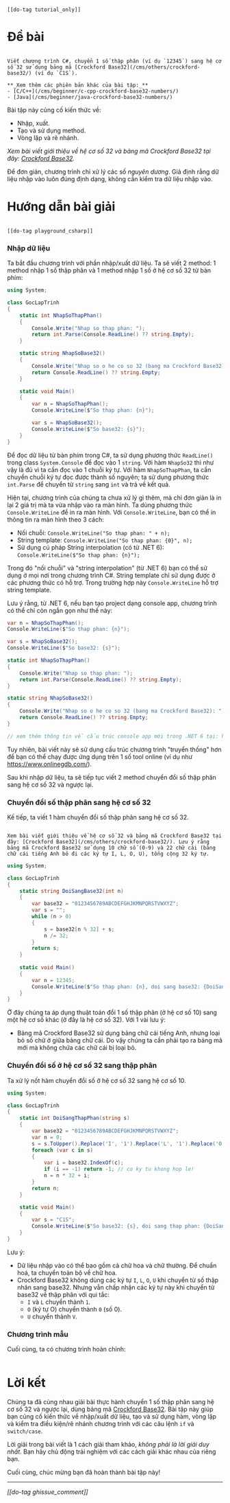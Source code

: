 ```bs-alert info

[[do-tag tutorial_only]]
```

# Đề bài

```bs-alert primary

Viết chương trình C#, chuyển 1 số thập phân (ví dụ `12345`) sang hệ cơ số 32 sử dụng bảng mã [Crockford Base32](/cms/others/crockford-base32/) (ví dụ `C1S`).

**_Xem thêm các phiên bản khác của bài tập:_**
- [C/C++](/cms/beginner/c-cpp-crockford-base32-numbers/)
- [Java](/cms/beginner/java-crockford-base32-numbers/)
```

Bài tập này củng cố kiến thức về:
- Nhập, xuất.
- Tạo và sử dụng method.
- Vòng lặp và rẽ nhánh.

_Xem bài viết giới thiệu về hệ cơ số 32 và bảng mã Crockford Base32 tại đây: [Crockford Base32](/cms/others/crockford-base32/)._

Để đơn giản, chương trình chỉ xử lý các số _nguyên dương_. Giả định rằng dữ liệu nhập vào luôn đúng định dạng, không cần kiểm tra dữ liệu nhập vào.

# Hướng dẫn bài giải

```bs-alert secondary

[[do-tag playground_csharp]]
```

### Nhập dữ liệu

Ta bắt đầu chương trình với phần nhập/xuất dữ liệu. Ta sẽ viết 2 method: 1 method nhập 1 số thập phân và 1 method nhập 1 số ở hệ cơ số 32 từ bàn phím:

```csharp
using System;

class GocLapTrinh
{
    static int NhapSoThapPhan()
    {
        Console.Write("Nhap so thap phan: ");
        return int.Parse(Console.ReadLine() ?? string.Empty);
    }

    static string NhapSoBase32()
    {
        Console.Write("Nhap so o he co so 32 (bang ma Crockford Base32): ");
        return Console.ReadLine() ?? string.Empty;
    }

    static void Main()
    {
        var n = NhapSoThapPhan();
        Console.WriteLine($"So thap phan: {n}");

        var s = NhapSoBase32();
        Console.WriteLine($"So base32: {s}");
    }
}
```

Để đọc dữ liệu từ bàn phím trong C#, ta sử dụng phương thức `ReadLine()` trong class `System.Console` để đọc vào 1 `string`. Với hàm `NhapSo32` thì như vậy là đủ vì ta cần đọc vào 1 chuỗi ký tự. Với hàm `NhapSoThapPhan`, ta cần chuyển chuỗi ký tự đọc được thành số nguyên; ta sử dụng phương thức `int.Parse` để chuyển từ `string` sang `int` và trả về kết quả.

Hiện tại, chương trình của chúng ta chưa xử lý gì thêm, mà chỉ đơn giản là in lại 2 giá trị mà ta vừa nhập vào ra màn hình. Ta dùng phương thức `Console.WriteLine` để in ra màn hình. Với `Console.WriteLine`, bạn có thể in thông tin ra màn hình theo 3 cách:

- Nối chuỗi: `Console.WriteLine("So thap phan: " + n);`
- String template: `Console.WriteLine("So thap phan: {0}", n);`
- Sử dụng cú pháp String interpolation (có từ .NET 6): `Console.WriteLine($"So thap phan: {n}");`

Trong đó "nối chuỗi" và "string interpolation" (từ .NET 6) bạn có thể sử dụng ở mọi nơi trong chương trình C#. String template chỉ sử dụng được ở các phương thức có hỗ trợ. Trong trường hợp này `Console.WriteLine` hỗ trợ string template.

Lưu ý rằng, từ .NET 6, nếu bạn tạo project dạng console app, chương trình có thể chỉ còn ngắn gọn như thế này:

```csharp
var n = NhapSoThapPhan();
Console.WriteLine($"So thap phan: {n}");

var s = NhapSoBase32();
Console.WriteLine($"So base32: {s}");

static int NhapSoThapPhan()
{
    Console.Write("Nhap so thap phan: ");
    return int.Parse(Console.ReadLine() ?? string.Empty);
}

static string NhapSoBase32()
{
    Console.Write("Nhap so o he co so 32 (bang ma Crockford Base32): ");
    return Console.ReadLine() ?? string.Empty;
}

// xem thêm thông tin về cấu trúc console app mới trong .NET 6 tại: https://aka.ms/new-console-template
```

Tuy nhiên, bài viết này sẽ sử dụng cấu trúc chương trình "truyển thống" hơn để bạn có thể chạy được ứng dụng trên 1 số tool online (ví dụ như https://www.onlinegdb.com/).

Sau khi nhập dữ liệu, ta sẽ tiếp tục viết 2 method chuyển đổi số thập phân sang hệ cơ số 32 và ngược lại.

### Chuyển đổi số thập phân sang hệ cơ số 32

Kế tiếp, ta viết 1 hàm chuyển đổi số thập phân sang hệ cơ số 32.

```bs-alert secondary

Xem bài viết giới thiệu về hệ cơ số 32 và bảng mã Crockford Base32 tại đây: [Crockford Base32](/cms/others/crockford-base32/). Lưu ý rằng bảng mã Crockford Base32 sử dụng 10 chữ số (0-9) và 22 chữ cái (bảng chữ cái tiếng Anh bỏ đi các ký tự I, L, O, U), tổng cộng 32 ký tự.
```

```csharp
using System;

class GocLapTrinh
{
    static string DoiSangBase32(int n)
    {
        var base32 = "0123456789ABCDEFGHJKMNPQRSTVWXYZ";
        var s = "";
        while (n > 0)
        {
            s = base32[n % 32] + s;
            n /= 32;
        }
        return s;
    }
    
    static void Main()
    {
        var n = 12345;
        Console.WriteLine($"So thap phan: {n}, doi sang base32: {DoiSangBase32(n)}");
    }
}
```

Ở đây chúng ta áp dụng thuật toán đổi 1 số thập phân (ở hệ cơ số 10) sang một hệ cơ số khác (ở đây là hệ cơ số 32). Với 1 vài lưu ý:
- Bảng mã Crockford Base32 sử dụng bảng chữ cái tiếng Anh, nhưng loại bỏ số chữ ở giữa bảng chữ cái. Do vậy chúng ta cần phải tạo ra bảng mã mới mà không chứa các chữ cái bị loại bỏ.

### Chuyển đổi số ở hệ cơ số 32 sang thập phân

Ta xử lý nốt hàm chuyển đổi số ở hệ cơ số 32 sang hệ cơ số 10.

```csharp
using System;

class GocLapTrinh
{
    static int DoiSangThapPhan(string s)
    {
        var base32 = "0123456789ABCDEFGHJKMNPQRSTVWXYZ";
        var n = 0;
        s = s.ToUpper().Replace('I', '1').Replace('L', '1').Replace('O', '0').Replace('U', 'V');
        foreach (var c in s)
        {
            var i = base32.IndexOf(c);
            if (i == -1) return -1; // co ky tu khong hop le!
            n = n * 32 + i;
        }
        return n;
    }

    static void Main()
    {
        var s = "C1S";
        Console.WriteLine($"So base32: {s}, doi sang thap phan: {DoiSangThapPhan(s)}");
    }
}
```

Lưu ý:
- Dữ liệu nhập vào có thể bao gồm cả chữ hoa và chữ thường. Để chuẩn hoá, ta chuyển toàn bộ về chữ hoa.
- Crockford Base32 không dùng các  ký tự `I`, `L`, `O`, `U` khi chuyển từ số thập nhân sang base32. Nhưng vẫn chấp nhận các ký tự này khi chuyển từ base32 về thập phân với qui tắc:
  - `I` và `L` chuyển thành `1`.
  - `O` (ký tự O) chuyển thành `0` (số 0).
  - `U` chuyển thành `V`.

### Chương trình mẫu

Cuối cùng, ta có chương trình hoàn chỉnh:

```gh-gist btnguyen2k/fb8f8d7803aaad0efb61d7c2a0736124
```

# Lời kết

Chúng ta đã cùng nhau giải bài thực hành chuyển 1 số thập phân sang hệ cơ số 32 và ngược lại, dùng bảng mã [Crockford Base32](/cms/others/crockford-base32/). Bài tập này giúp bạn củng cố kiến thức về nhập/xuất dữ liệu, tạo và sử dụng hàm, vòng lặp và kiểm tra điều kiện/rẽ nhánh chương trình với các câu lệnh `if` và `switch/case`.

Lời giải trong bài viết là 1 cách giải tham khảo, _không phải là lời giải duy nhất_. Bạn hãy chủ động trải nghiệm với các cách giải khác nhau của riêng bạn.

Cuối cùng, chúc mừng bạn đã hoàn thành bài tập này!

<hr>

_[[do-tag ghissue_comment]]_
